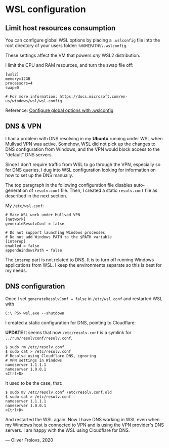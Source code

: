 # WSL configuration

## Limit host resources consumption

You can configure global WSL options by placing a `.wslconfig` file into the root directory of your users folder: `%HOMEPATH%\.wslconfig`.

These settings affect the VM that powers _any_ WSL2 distribution.

I limit the CPU and RAM resources, and turn the swap file off:

```
[wsl2]
memory=12GB
processors=4
swap=0

# For more information: https://docs.microsoft.com/en-us/windows/wsl/wsl-config
```

Reference: [Configure global options with .wslconfig](https://docs.microsoft.com/en-us/windows/wsl/wsl-config#configure-global-options-with-wslconfig)

## DNS & VPN

I had a problem with DNS resolving in my **Ubuntu** running under WSL when Mullvad VPN was active. Somehow, WSL did not pick up the changes to DNS configuration from Windows, and the VPN would block access to the "default" DNS servers.

Since I don't require traffic from WSL to go through the VPN, especially so for DNS queries, I dug into WSL configuration looking for information on how to set up the DNS manually.

The top paragraph in the following configuration file disables auto-generation of `resolv.conf` file. Then, I created a static `resolv.conf` file as described in the next section.

My `/etc/wsl.conf`:

```
# Make WSL work under Mullvad VPN
[network]
generateResolvConf = false

# Do not support launching Windows processes
# Do not add Windows PATH to the $PATH variable
[interop]
enabled = false
appendWindowsPath = false
```

The `interop` part is not related to DNS. It is to turn off running Windows applications from WSL. I keep the environments separate so this is best for my needs.

## DNS configuration

Once I set `generateResolvConf = false` in `/etc/wsl.conf` and restarted WSL with

```
C:\ PS> wsl.exe --shutdown
```

I created a static configuration for DNS, pointing to Cloudflare:

**UPDATE** It seems that now `/etc/resolv.conf` is a symlink for `../run/resolvconf/resolv.conf`.
```shell
$ sudo rm /etc/resolv.conf
$ sudo cat > /etc/resolv.conf
# Resolve using Cloudflare DNS, ignoring
# VPN settings in Windows
nameserver 1.1.1.1
nameserver 1.0.0.1
<Ctrl+D>
```

It used to be the case, that:

```shell
$ sudo mv /etc/resolv.conf /etc/resolv.conf.old
$ sudo cat > /etc/resolv.conf
nameserver 1.1.1.1
nameserver 1.0.0.1
<Ctrl+D>
```

And restarted the WSL again. Now I have DNS working in WSL even when my Windows host is connected to VPN and is using the VPN provider's DNS servers. I am happy with the WSL using Cloudflare for DNS.

&mdash; Oliver Frolovs, 2020
